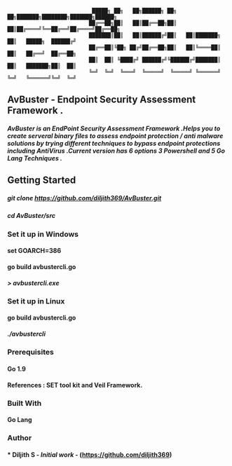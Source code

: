                                █████╗ ██╗   ██╗██████╗ ██╗   ██╗███████╗████████╗███████╗██████╗ 
                              ██╔══██╗██║   ██║██╔══██╗██║   ██║██╔════╝╚══██╔══╝██╔════╝██╔══██╗
                              ███████║██║   ██║██████╔╝██║   ██║███████╗   ██║   █████╗  ██████╔╝
                              ██╔══██║╚██╗ ██╔╝██╔══██╗██║   ██║╚════██║   ██║   ██╔══╝  ██╔══██╗
                              ██║  ██║ ╚████╔╝ ██████╔╝╚██████╔╝███████║   ██║   ███████╗██║  ██║
                              ╚═╝  ╚═╝  ╚═══╝  ╚═════╝  ╚═════╝ ╚══════╝   ╚═╝   ╚══════╝╚═╝  ╚═╝
## AvBuster - Endpoint Security Assessment Framework .

#####  AvBuster is an EndPoint Security Assessment Framework .Helps you to create serveral binary files to assess endpoint protection / anti malware solutions by trying different techniques to bypass endpoint protections including AntiVirus .Current version has 6 options 3 Powershell and 5 Go Lang Techniques .

## Getting Started

##### git clone https://github.com/diljith369/AvBuster.git
##### cd AvBuster/src
### Set it up in Windows 
#### set GOARCH=386
#### go build avbustercli.go
##### > avbustercli.exe

### Set it up in Linux 
#### go build avbustercli.go
##### ./avbustercli

### Prerequisites

#### Go 1.9

#### References : SET tool kit and Veil Framework.

### Built With
#### Go Lang

### Author

#### * **Diljith S** - *Initial work* - (https://github.com/diljith369)
